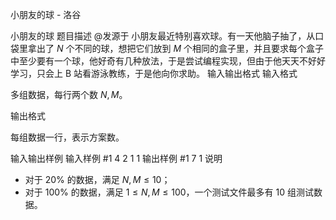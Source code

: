



小朋友的球 - 洛谷














小朋友的球
题目描述
@发源于 小朋友最近特别喜欢球。有一天他脑子抽了，从口袋里拿出了 $N$ 个不同的球，想把它们放到 $M$ 个相同的盒子里，并且要求每个盒子中至少要有一个球，他好奇有几种放法，于是尝试编程实现，但由于他天天不好好学习，只会上 B 站看游泳教练，于是他向你求助。
输入输出格式
输入格式

多组数据，每行两个数 $N,M$。

输出格式

每组数据一行，表示方案数。

输入输出样例
输入样例 #1
4 2
1 1
输出样例 #1
7
1
说明
- 对于 $20\%$ 的数据，满足 $N,M \leq 10$；
- 对于 $100\%$ 的数据，满足 $1 \leq N,M \leq 100$，一个测试文件最多有 $10$ 组测试数据。







